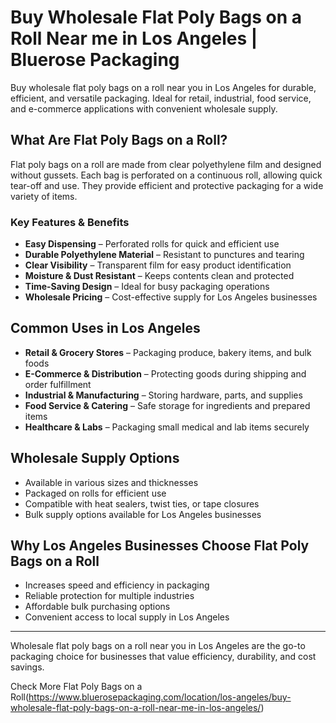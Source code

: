 # Buy Wholesale Flat Poly Bags on a Roll Near me in Los Angeles | Bluerose Packaging

Buy wholesale flat poly bags on a roll near you in Los Angeles for durable, efficient, and versatile packaging. Ideal for retail, industrial, food service, and e-commerce applications with convenient wholesale supply.

## What Are Flat Poly Bags on a Roll?  

Flat poly bags on a roll are made from clear polyethylene film and designed without gussets. Each bag is perforated on a continuous roll, allowing quick tear-off and use. They provide efficient and protective packaging for a wide variety of items.  

### Key Features & Benefits  

- **Easy Dispensing** – Perforated rolls for quick and efficient use  
- **Durable Polyethylene Material** – Resistant to punctures and tearing  
- **Clear Visibility** – Transparent film for easy product identification  
- **Moisture & Dust Resistant** – Keeps contents clean and protected  
- **Time-Saving Design** – Ideal for busy packaging operations  
- **Wholesale Pricing** – Cost-effective supply for Los Angeles businesses  

## Common Uses in Los Angeles  

- **Retail & Grocery Stores** – Packaging produce, bakery items, and bulk foods  
- **E-Commerce & Distribution** – Protecting goods during shipping and order fulfillment  
- **Industrial & Manufacturing** – Storing hardware, parts, and supplies  
- **Food Service & Catering** – Safe storage for ingredients and prepared items  
- **Healthcare & Labs** – Packaging small medical and lab items securely  

## Wholesale Supply Options  

- Available in various sizes and thicknesses  
- Packaged on rolls for efficient use  
- Compatible with heat sealers, twist ties, or tape closures  
- Bulk supply options available for Los Angeles businesses  

## Why Los Angeles Businesses Choose Flat Poly Bags on a Roll  

- Increases speed and efficiency in packaging  
- Reliable protection for multiple industries  
- Affordable bulk purchasing options  
- Convenient access to local supply in Los Angeles  

---  
Wholesale flat poly bags on a roll near you in Los Angeles are the go-to packaging choice for businesses that value efficiency, durability, and cost savings.  

Check More Flat Poly Bags on a Roll(https://www.bluerosepackaging.com/location/los-angeles/buy-wholesale-flat-poly-bags-on-a-roll-near-me-in-los-angeles/)
